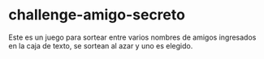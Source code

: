# challenge-amigo-secreto
Este es un juego para sortear entre varios nombres de amigos ingresados en la caja de texto, se sortean al azar y uno es elegido.
